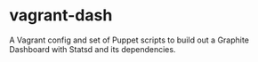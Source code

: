 vagrant-dash
============

A Vagrant config and set of Puppet scripts to build out a Graphite Dashboard with Statsd and its dependencies.